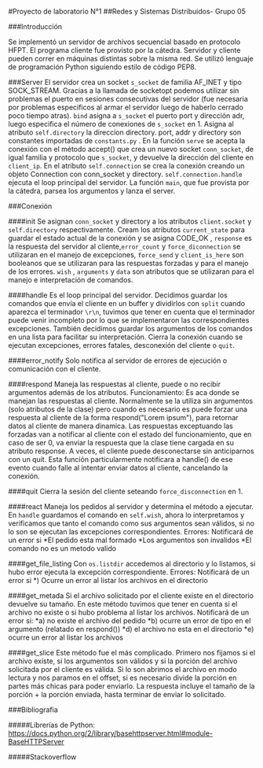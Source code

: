 #Proyecto de laboratorio N°1
##Redes y Sistemas Distribuidos- Grupo 05

###Introducción

Se implementó un servidor de archivos secuencial basado en protocolo HFPT. El programa cliente fue provisto por la cátedra. Servidor y cliente pueden correr en máquinas distintas sobre la misma red. Se utilizó lenguaje de programación Python siguiendo estilo de código PEP8.

###Server
El servidor crea un socket `s_socket` de familia AF_INET y tipo SOCK_STREAM. Gracias a la llamada de socketopt podemos utilizar sin problemas el puerto en sesiones consecutivas del servidor (fue necesaria por problemas especificos al armar el servidor luego de haberlo cerrado poco tiempo atras). `bind` asigna a `s_socket` el puerto port y dirección adr, luego especifica el número de conexiones de `s_socket` en 1. Asigna al atributo `self.directory` la direccion directory. port, addr y directory son constantes importadas de `constants.py` .
En la función `serve` se acepta la conexión con el  método accept() que crea un nuevo socket `conn_socket`, de igual familia y protocolo que `s_socket`, y devuelve la dirección del cliente en `client_ip`. En el atributo `self.connection` se crea la conexión creando un objeto Connection con conn_socket y directory. `self.connection.handle` ejecuta el loop principal del servidor.
La función `main`, que fue provista por la cátedra, parsea los argumentos y lanza el server.

###Conexión

####init
Se asignan `conn_socket` y directory a los atributos `client.socket` y `self.directory` respectivamente. Cream los atributos `current_state` para guardar el estado actual de la conexión y se asigna CODE_OK , `response` es la respuesta del servidor al cliente,`error_count` y `force_diconnection` se utilizaran en el manejo de excepciones, `force_send` y `client_is_here` son booleanos que se utilizaran para las respuestas forzadas y para el manejo de los errores. `wish` , `arguments` y `data` son  atributos que se utilizaran para el manejo e interpretación de comandos.

####handle
Es el loop principal del servidor. Decidimos guardar los comandos que envía el cliente en un buffer y dividirlos con `split` cuando aparezca el terminador `\r\n`, tuvimos que tener en cuenta que el terminador puede venir incompleto por lo que se implementaron las correspondientes excepciones. También decidimos guardar los argumentos de los comandos en una lista para facilitar su interpretación. Cierra la conexión cuando se ejecutan excepciones, errores fatales, desconexión del cliente o `quit`.

####error_notify
Solo notifica al servidor de errores de ejecución o comunicación con el cliente.

####respond
Maneja las respuestas al cliente, puede o no recibir argumentos además de los atributos.
Funcionamiento: Es aca donde se manejan las respuestas al cliente. Normalmente se la utiliza sin argumentos (solo atributos de la clase)    pero cuando es necesario es puede forzar una respuesta al cliente de la forma respond("Lorem ipsum"), para retornar datos al cliente de manera dinamica. Las respuestas exceptuando las forzadas van a notificar al cliente con el estado del funcionamiento, que en caso de ser 0, va enviar la respuesta que la clase tiene cargada en su atributo response.
    A veces, el cliente puede desconectarse sin anticiparnos con un quit. Esta función particularmente notificara a handle() de ese evento cuando
falle al intentar enviar datos al cliente, cancelando la conexión.

####quit
Cierra la sesión del cliente seteando `force_disconnection` en 1.

####react
Maneja los pedidos al servidor y determina el método a ejecutar. En `handle` guardamos el comando en `self.wish`, ahora lo interpretamos y verificamos que tanto el comando como sus argumentos sean válidos, si no lo son se ejecutan las excepciones correspondientes.
Errores: Notificará de un error si
    *El pedido esta mal formado
    *Los argumentos son invalidos
    *El comando no es un metodo valido

####get_file_listing
Con `os.listdir` accedemos al directorio y lo listamos, si hubo error ejecuta la excepción correspondiente.
Errores: Notificará de un error si
    *) Ocurre un error al listar los archivos en el directorio

####get_metada
Si el archivo solicitado por el cliente existe en el directorio devuelve su tamaño. En este método tuvimos que tener en cuenta si el archivo no existe o si hubo problema al listar los archivos.
Notificará de un error si: 
*a) no existe el archivo del pedido
*b) ocurre un error de tipo en el argumento (relatado en respond())
*d) el archivo no esta en el directorio
*e) ocurre un error al listar los archivos

####get_slice
Este método fue el más complicado. Primero nos fijamos si el archivo existe, si los argumentos son válidos y si la porción del archivo solicitada por el cliente es válida. Si lo son abrimos el archivo en modo lectura y nos paramos en el offset, si es necesario divide la porción en partes más chicas para poder enviarlo. La respuesta incluye el tamaño de la porción + la porción enviada, hasta terminar de enviar lo solicitado.


###Bibliografia

#####Librerías de Python:
https://docs.python.org/2/library/basehttpserver.html#module-BaseHTTPServer

#####Stackoverflow